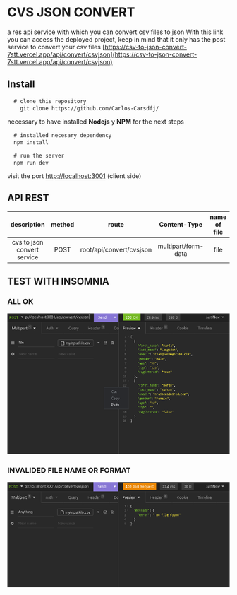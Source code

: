 # CVS JSON CONVERT


a res api service with which you can convert csv files to json
With this link you can access the deployed project, keep in mind that it only has the post service to convert your csv files
[https://csv-to-json-convert-7stt.vercel.app/api/convert/csvjson](https://csv-to-json-convert-7stt.vercel.app/api/convert/csvjson)


## Install

```shell
  # clone this repository
    git clone https://github.com/Carlos-Carsdfj/

```

necessary to have installed **Nodejs** y **NPM** for the next steps

```shell
  # installed necesary dependency
  npm install
```

```shell
  # run the server
  npm run dev

```

visit the port [http://localhost:3001](http://localhost:3001) (client side)

## API REST

|         description         | method |          route           |    Content-Type     | name of file |
| :-------------------------: | :----: | :----------------------: | :-----------------: | :----------: |
| cvs to json convert service |  POST  | root/api/convert/cvsjson | multipart/form-data |     file     |

## TEST WITH INSOMNIA

### ALL OK

![alt](./assets/testInsomnia1.png)

### INVALIDED FILE NAME OR FORMAT

![alt](./assets/testinsomnia2.png)
